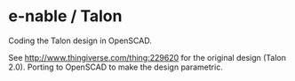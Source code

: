e-nable / Talon
===============

Coding the Talon design in OpenSCAD.

See http://www.thingiverse.com/thing:229620 for the original design (Talon 2.0). Porting to OpenSCAD to make the design parametric.